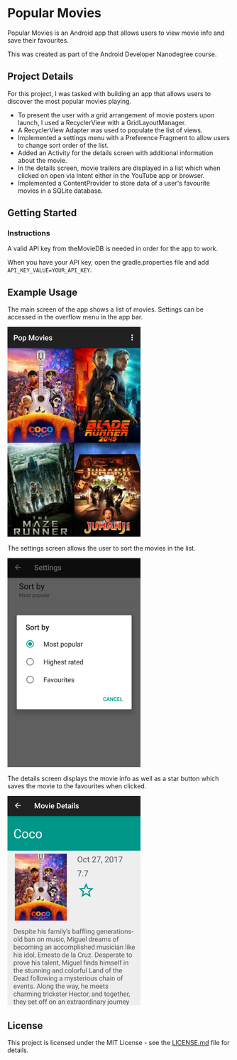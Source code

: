 
# Popular Movies

Popular Movies is an Android app that allows users to view movie info and save their favourites.

This was created as part of the Android Developer Nanodegree course.

## Project Details

For this project, I was tasked with building an app that allows users to discover the most popular movies playing.

- To present the user with a grid arrangement of movie posters upon launch, I used a RecyclerView with a GridLayoutManager.
- A RecyclerView Adapter was used to populate the list of views.
- Implemented a settings menu with a Preference Fragment to allow users to change sort order of the list.
- Added an Activity for the details screen with additional information about the movie.
- In the details screen, movie trailers are displayed in a list which when clicked on open via Intent either in the YouTube app or browser.
- Implemented a ContentProvider to store data of a user's favourite movies in a SQLite database.

## Getting Started

### Instructions

A valid API key from theMovieDB is needed in order for the app to work.

When you have your API key, open the gradle.properties file and add `API_KEY_VALUE=YOUR_API_KEY`.

## Example Usage

The main screen of the app shows a list of movies. Settings can be accessed in the overflow menu in the app bar.

![Main screen](./img/main.png)


The settings screen allows the user to sort the movies in the list.

![Settings screen](./img/settings.png)


The details screen displays the movie info as well as a star button which saves the movie to the favourites when clicked.

![Details screen](./img/detail.png)

## License

This project is licensed under the MIT License - see the [LICENSE.md](LICENSE.md) file for details.

